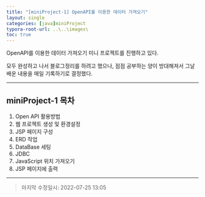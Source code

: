 ```yaml
---
title: "[miniProject-1] OpenAPI를 이용한 데이터 가져오기"
layout: single
categories: [java]miniProject
typora-root-url: ..\..\images\
toc: true
---
```


OpenAPI를 이용한 데이터 가져오기 미니 프로젝트를 진행하고 있다.

모두 완성하고 나서 블로그정리를 하려고 했으나, 점점 공부하는 양이 방대해져서 그날 배운 내용을 매일 기록하기로 결정했다.

------

## miniProject-1 목차

1. Open API 활용방법
2. 웹 프로젝트 생성 및 환경설정
3. JSP 페이지 구성
4. ERD 작업
5. DataBase 세팅
6. JDBC
7. JavaScript 위치 가져오기
8. JSP 페이지에 출력

------

> 마지막 수정일시: 2022-07-25 13:05